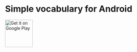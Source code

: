 # Simple vocabulary for Android

<a href="https://play.google.com/store/apps/details?id=uz.javokhirdev.svocabulary" target="_blank"><img src="https://play.google.com/intl/en_us/badges/images/generic/en-play-badge.png" alt="Get it on Google Play" height="90"/></a>
